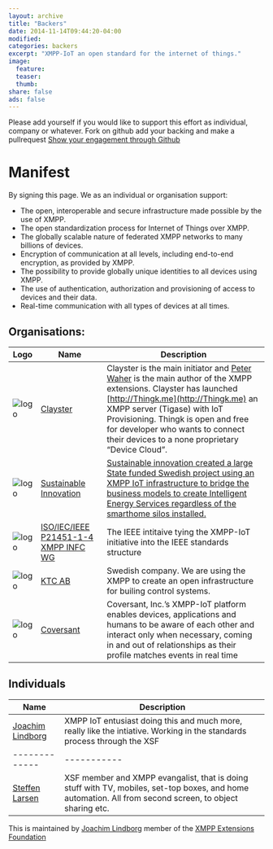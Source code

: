 ```yaml
---
layout: archive
title: "Backers"
date: 2014-11-14T09:44:20-04:00
modified:
categories: backers
excerpt: "XMPP-IoT an open standard for the internet of things."
image:
  feature:
  teaser:
  thumb:
share: false
ads: false
---
```


Please add yourself if you would like to support this effort as individual, company or whatever. Fork on github add your backing and make a pullrequest
 <a href="https://github.com/xmpp-iot/xmpp-iot.github.io/blob/master/backers/index.md" class="btn">Show your engagement through Github</a>

# Manifest
By signing this page. We as an individual or organisation support:

- The open, interoperable and secure infrastructure made possible by the use of XMPP.
- The open standardization process for Internet of Things over XMPP.
- The globally scalable nature of federated XMPP networks to many billions of devices.
- Encryption of communication at all levels, including end-to-end encryption, as provided by XMPP.
- The possibility to provide globally unique identities to all devices using XMPP.
- The use of authentication, authorization and provisioning of access to devices and their data.
- Real-time communication with all types of devices at all times.

## Organisations:

Logo| Name | Description
 -------------| ------------- | ----------- 
![logo](http://new.clayster.com/wordpress/wp-content/uploads/2014/05/clayster_vertical_gray_RGB-e1403601813494.png) | [Clayster](http://clayster.com) |Clayster is the main initiator and [Peter Waher](https://cl.linkedin.com/in/peterwaher) is the main author of the XMPP extensions. Clayster has launched [http://Thingk.me](http://Thingk.me) an XMPP server (Tigase) with IoT Provisioning. Thingk is open and free for developer who wants to connect their devices to a none proprietary “Device Cloud”. 
![logo](http://www.sust.se/wp-content/uploads/2014/12/header-logo_en.png) | [Sustainable Innovation](http://sust.se) |  [Sustainable innovation created a large State funded Swedish project using an XMPP IoT infrastructure to bridge the business models to create Intelligent Energy Services regardless of the smarthome silos installed.](http://iea.sust.se) 
![logo](http://www.sensei-iot.org/images/Sensei-IOT-XMPP.jpg) | [ISO/IEC/IEEE P21451-1-4 XMPP INFC WG](http://www.sensei-iot.org) | The IEEE intitaive tying the XMPP-IoT initiative into the IEEE standards structure
![logo](http://www.ktc.se/wp-content/themes/2012-ktc/img/logo.png) | [KTC AB](http://ktc.se/en/) | Swedish company. We are using the XMPP to create an open infrastructure for builing control systems.
![logo](http://coversant.com/img/logo.png) | [Coversant](http://coversant.com/) | Coversant, Inc.’s XMPP-IoT platform enables devices, applications and humans to be aware of each other and interact only when necessary, coming in and out of relationships as their profile matches events in real time


## Individuals

Name | Description
 ------------- | ----------- 
 [Joachim Lindborg](https://se.linkedin.com/in/joachimlindborg/) | XMPP IoT entusiast doing this and much more, really like the intiative. Working in the standards process through the XSF
 ------------- | ----------- 
 [Steffen Larsen](http://braintrust.dk) | XSF member and XMPP evangalist, that is doing stuff with TV, mobiles, set-top boxes, and home automation. All from second screen, to object sharing etc.


This is maintained by [Joachim Lindborg](http://lsys.se/)  member of the  [XMPP Extensions Foundation](http://xmpp.org/about-xmpp/xsf/xsf-member-list/)

